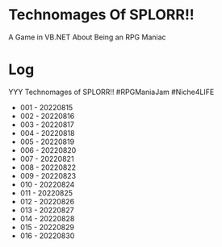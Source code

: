 # Technomages Of SPLORR!!

A Game in VB.NET About Being an RPG Maniac

# Log

YYY Technomages of SPLORR!! #RPGManiaJam  #Niche4LIFE

* 001 - 20220815
* 002 - 20220816
* 003 - 20220817
* 004 - 20220818
* 005 - 20220819
* 006 - 20220820
* 007 - 20220821
* 008 - 20220822
* 009 - 20220823
* 010 - 20220824
* 011 - 20220825
* 012 - 20220826
* 013 - 20220827
* 014 - 20220828
* 015 - 20220829
* 016 - 20220830
